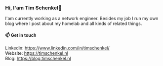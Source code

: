###  Hi, I'am Tim Schenkel👋 

I'am currently working as a network engineer. Besides my job I run my own blog where I post about my homelab and all kinds of related things.


#### 📫 Get in touch

Linkedin: https://www.linkedin.com/in/timschenkel/  
Website: https://timschenkel.nl  
Blog: https://blog.timschenkel.nl

<!---
SchenkelT/SchenkelT is a ✨ special ✨ repository because its `README.md` (this file) appears on your GitHub profile.
You can click the Preview link to take a look at your changes.
--->
